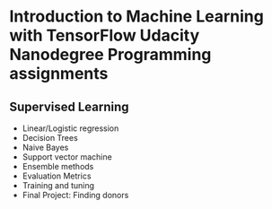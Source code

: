 # Introduction to Machine Learning with TensorFlow Udacity Nanodegree Programming assignments
## Supervised Learning
- Linear/Logistic regression
- Decision Trees
- Naive Bayes
- Support vector machine
- Ensemble methods
- Evaluation Metrics
- Training and tuning
- Final Project: Finding donors
